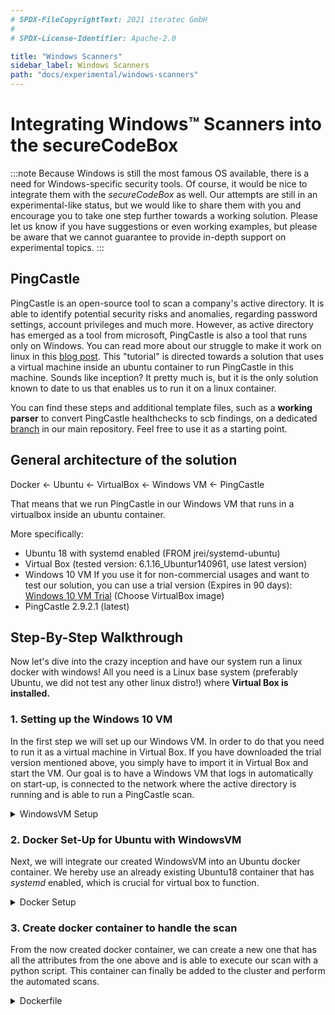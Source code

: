 ```yaml
---
# SPDX-FileCopyrightText: 2021 iteratec GmbH
#
# SPDX-License-Identifier: Apache-2.0

title: "Windows Scanners"
sidebar_label: Windows Scanners
path: "docs/experimental/windows-scanners"
---
```


# Integrating Windows™ Scanners into the secureCodeBox

:::note
Because Windows is still the most famous OS available, there is a need for Windows-specific security tools. 
Of course, it would be nice to integrate them with the *secureCodeBox* as well. 
Our attempts are still in an experimental-like status, but we would like to share them with you and encourage you
to take one step further towards a working solution.
Please let us know if you have suggestions or even working examples, but please be aware that we cannot 
guarantee to provide in-depth support on experimental topics.
:::

## PingCastle

PingCastle is an open-source tool to scan a company's active directory. It is able to identify potential security
risks and anomalies, regarding password settings, account privileges and much more. However, as active directory
has emerged as a tool from microsoft, PingCastle is also a tool that runs only on Windows.
You can read more about our struggle to make it work on linux in this
[blog post](https://docs.securecodebox.io/blog/2021/08/09/integrating-windows-scanners).
This "tutorial" is directed towards a solution that uses a virtual machine inside an ubuntu container to run
PingCastle in this machine. Sounds like inception? It pretty much is, but it is the only solution known to date to us 
that enables us to run it on a linux container.

You can find these steps and additional template files, such as a **working parser** to convert PingCastle 
healthchecks to scb findings, on a dedicated [branch](https://github.com/secureCodeBox/secureCodeBox/tree/pingcastle) 
in our main repository. Feel free to use it as a starting point.

## General architecture of the solution

Docker <- Ubuntu <- VirtualBox <- Windows VM <- PingCastle

That means that we run PingCastle in our Windows VM that runs in a virtualbox inside an ubuntu container.

More specifically:
* Ubuntu 18 with systemd enabled (FROM jrei/systemd-ubuntu)
* Virtual Box (tested version: 6.1.16_Ubuntur140961, use latest version)
* Windows 10 VM
  If you use it for non-commercial usages and want to test our solution, you can use a trial version (Expires in 90 days):
  [Windows 10 VM Trial](https://developer.microsoft.com/de-de/windows/downloads/virtual-machines/) (Choose VirtualBox image)
* PingCastle 2.9.2.1 (latest)

## Step-By-Step Walkthrough

Now let's dive into the crazy inception and have our system run a linux docker with windows!
All you need is a Linux base system (preferably Ubuntu, we did not test any other linux distro!) where **Virtual Box
is installed.**

### 1. Setting up the Windows 10 VM
In the first step we will set up our Windows VM. In order to do that you need to run it as a virtual machine in
Virtual Box. If you have downloaded the trial version mentioned above, you simply have to import it in Virtual Box
and start the VM.
Our goal is to have a Windows VM that logs in automatically on start-up, is connected to the network where the active
directory is running and is able to run a PingCastle scan.

<details>
<summary> WindowsVM Setup </summary>

0. Install your specific language & keyboard Settings (optional, but can be useful)

1. Allow login without password for VirtualBox:
   [Source Stackoverflow](https://stackoverflow.com/questions/35372516/vboxmanage-error-the-specified-user-was-not-able-to-logon-on-guest)

"Run" -> "gpedit.msc".
Windows Settings -> Security Settings -> Local Policies -> Security Options -> Accounts:
Limit local account use of blank passwords to console logon only -> set it to DISABLED.

2. Establish VPN Connection to the network where the AD is located (if not used in the network anyway)

If the container is always running in the company's network, this step should not be necessary.
<details>
<summary>Otherwise you have to automatically connect to the VPN on startup</summary>

Automatically connect to VPN on startup:
- Create a file "autoConnectVPN.bat"
- Add the following line to the file:
  c:\windows\system32\rasdial.exe "domain" [/domain:domain.de]
- Go To: C:\Users\USER\AppData\Roaming\Microsoft\Windows\Start Menu\Programs\Startup
- Create shortlink to the autoConnectVPN.bat file

**Unfortunately, we experienced that this does not always work with PingCastle. The connection was established,
but PingCastle refused to find the network. We provide a very dirty workaround that is not by any means error-prove.
It should only be used if all other possibilities failed, and you want to test if the docker container is working at all.**
```
Dirtiest workaround: Use python to automatically click on the connection symbol:
1. Install python 3.x and pip, add python to path, then (python -m) pip install pywin32

2. Create a script that just clicks "manually" on the connection symbols. (Read the mouse coordinates and click them)
```
</details>

3. Hang VM into the domain:

   3.1 Open Powershell.exe as Administrator(!)

   3.2 Type in the following command: Add-Computer -DomainName domain.de -NewName PingCastleVM

   3.3 Type in your credentials (Username is the domain shortcut, e.g. pschmidt; Password is your regular PW)

   3.4 If you are succesfull, this message shows:
   WARNING: The changes will take effect after you restart the computer (your computer name).

   3.5 Restart VM

   3.6 Check date&time, maybe the timezone has to be set manually to have a correct system time

4. Download necessary tools:

   4.1 [Download PingCastle](https://github.com/vletoux/pingcastle/releases/download/2.9.2.1/PingCastle_2.9.2.1.zip)

   4.2 Unzip to path: *C:\PingCastle*

   4.3 We found it most useful and the easiest way not to call PingCastle directly but via a script.
   So create healthcheck.cmd in *C:\PingCastle* :
```
cd C:\PingCastle
PingCastle.exe --healthcheck --server domain.com
``` 
*cd* necessary because otherwise guestcontrol will use a wrong default path.

Finally, check if you can successfully scan your domain via the script!

5. Install Guest Additions for Virtual Box

6. Set Auto-Login:
   [Source: Tech-Faq](https://www.tech-faq.net/windows-10-autologin-einrichten/)

Create file and execute:
```
Windows Registry Editor Version 5.00

 [HKEY_LOCAL_MACHINE\SOFTWARE\Microsoft\Windows NT\CurrentVersion\Passwordless\Device]
"DevicePasswordLessBuildVersion"=dword:00000000
```

7. Disable recovery modes to avoid that the VM gets stuck upon startup. (This step is optional and can for certain
   be further improved)

   7.1 Open cmd as administrator

   7.2
   ```
   reagentc /info
   reagentc /disable   
   ```

8. Now check if you can run your VM in headless mode and execute a scan:
```
    vboxmanage startvm WinVM --type headless
    vboxmanage showvminfo WinVM | grep "State" # should be "Running"
    vboxmanage guestcontrol WinVM run --exe "c:\\PingCastle\\healthcheck.cmd" --username USER
```

9. Finally, you must export the modified appliance using VirtualBox (.ova)

</details>

### 2. Docker Set-Up for Ubuntu with WindowsVM
Next, we will integrate our created WindowsVM into an Ubuntu docker container.
We hereby use an already existing Ubuntu18 container that has *systemd* enabled,
which is crucial for virtual box to function.

<details>
<summary>Docker Setup</summary>

Dockerfile:
```
FROM jrei/systemd-ubuntu

# VirtualBox
RUN apt-get update \
  && apt-get -y install wget \
  && apt-get -y install gnupg2 \
  && apt-get -y install systemd \
  && apt-get -y install python3 \
  && apt-get -y install software-properties-common \
  && apt-get -y install unzip \
  && wget -q https://www.virtualbox.org/download/oracle_vbox_2016.asc -O- | apt-key add - \
  && wget -q https://www.virtualbox.org/download/oracle_vbox.asc -O- | apt-key add - \
  && add-apt-repository "deb https://download.virtualbox.org/virtualbox/debian bionic contrib" \
  && apt-get -y update \
  && apt-get -y install linux-headers-generic \
  && mkdir WindowsVM \
  && apt-get -y install virtualbox


# Add run pingcastle script
ADD run_pingcastle_healthcheck.py run_pingcastle_healthcheck.py
```

Now we have to do some manual configurations, so we must run the container. In --device, you have to provide the
path where vboxdrv on your base system is located.
```
docker run -d --privileged \
  --name windocvm --network=host \
  --device /dev/vboxdrv:/dev/vboxdrv \
  -v /sys/fs/cgroup:/sys/fs/cgroup:ro \
  -v /tmp:/tmp -it windocvm
```


Next, copy the WindowsVM to the created container:
```
docker cp WindowsVM/WinVM.ova windocvm:WindowsVM/WinVM.ova
```

Change to the running container and import and start the VM:
```
  docker exec -it windocvm /bin/bash
  
  cd WindowsVM \
  && vboxmanage import WinVM.ova \
  && vboxmanage list vms \
  && vboxmanage startvm WinVM --type headless \
  && vboxmanage showvminfo WinVM | grep "State"
```

After that you can push the docker image to your own docker repository or proceed with the local image.
</details>

### 3. Create docker container to handle the scan
From the now created docker container, we can create a new one that has all the attributes from the one above and is
able to execute our scan with a python script. This container can finally be added to the cluster and perform the
automated scans.

<details>
<summary>Dockerfile</summary>

```
FROM docker.yourrepo.com/windocvm:latest

ENTRYPOINT ["python3", "run_pingcastle_healthcheck.py"]
```
</details>
